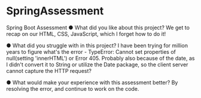 # SpringAssessment
Spring Boot Assessment
●  	What did you like about this project?
We get to recap on our HTML, CSS, JavaScript, which I forget how to do it! 

●  	What did you struggle with in this project?
I have been trying for million years to figure what's the error - TypeError: Cannot set properties of null(setting 'innerHTML') or Error 405. Probably also because of the date, as I didn't convert it to String or utilize the Date package, so the client server cannot capture the HTTP request?

●  	What would make your experience with this assessment better?
By resolving the error, and continue to work on the code.
